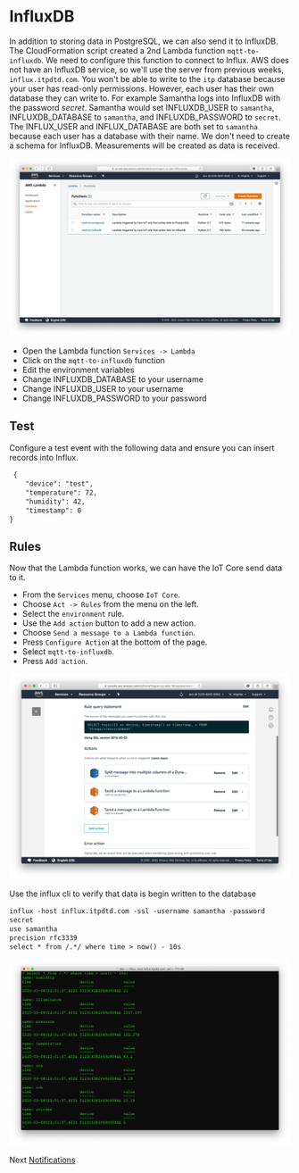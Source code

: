 # InfluxDB

In addition to storing data in PostgreSQL, we can also send it to InfluxDB. The CloudFormation script created a 2nd Lambda function `mqtt-to-influxdb`. We need to configure this function to connect to Influx. AWS does not have an InfluxDB service, so we'll use the server from previous weeks, `influx.itpdtd.com`. You won't be able to write to the `itp` database because your user has read-only permissions. However, each user has their own database they can write to. For example Samantha logs into InfluxDB with the password *secret*. Samantha would set INFLUXDB_USER to `samantha`, INFLUXDB_DATABASE to `samantha`, and INFLUXDB_PASSWORD to `secret`. The INFLUX_USER and INFLUX_DATABASE are both set to `samantha` because each user has a database with their name. We don't need to create a schema for InfluxDB. Measurements will be created as data is received.

![](img/lambda.png)

 * Open the Lambda function `Services -> Lambda`
 * Click on the `mqtt-to-influxdb` function
 * Edit the environment variables
 * Change INFLUXDB_DATABASE to your username
 * Change INFLUXDB_USER to your username
 * Change INFLUXDB_PASSWORD to your password

 ## Test

Configure a test event with the following data and ensure you can insert records into Influx.

     {
        "device": "test",
        "temperature": 72,
        "humidity": 42,
        "timestamp": 0
    }

## Rules

Now that the Lambda function works, we can have the IoT Core send data to it. 

 * From the `Services` menu, choose `IoT Core`. 
 * Choose `Act -> Rules` from the menu on the left. 
 * Select the `environment` rule. 
 * Use the `Add action` button to add a new action. 
 * Choose `Send a message to a Lambda function`.
 * Press `Configure Action` at the bottom of the page.
 * Select `mqtt-to-influxdb`.
 * Press `Add action`.

 ![](img/rule-influxdb-lambda.png)

Use the influx cli to verify that data is begin written to the database

    influx -host influx.itpdtd.com -ssl -username samantha -password secret
    use samantha
    precision rfc3339
    select * from /.*/ where time > now() - 10s

![](img/influxdb-check-data.png)


Next [Notifications](notifications.md)

